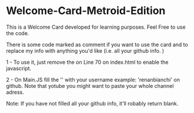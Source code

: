 # Welcome-Card-Metroid-Edition

This is a Welcome Card developed for learning purposes. Feel Free to use the code.

There is some code marked as comment if you want to use the card and to replace my info with anything you'd like (i.e. all your github info. )

1 - To use it, just remove the <!-- and the --> on Line 70 on index.html to enable the javascript.

2 - On Main.JS fill the '' with your username example: 'renanbianchi' on github. Note that yotube you might want to paste your whole channel adress.

Note: If you have not filled all your github info, it'll robably return blank.

